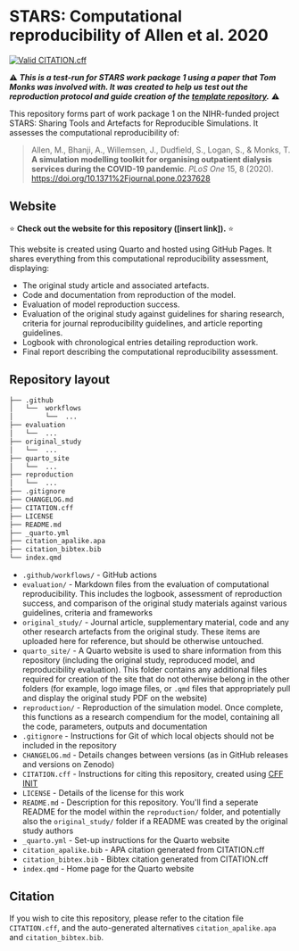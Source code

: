 # STARS: Computational reproducibility of Allen et al. 2020

<!-- Status badge indicating whether CITATION file is still valid via GitHub action-->
[![Valid CITATION.cff](https://github.com/pythonhealthdatascience/stars-reproduce-allen-2020/actions/workflows/cff_validation.yaml/badge.svg)](https://github.com/pythonhealthdatascience/stars-reproduce-allen-2020/actions/workflows/cff_validation.yaml)

⚠️ ***This is a test-run for STARS work package 1 using a paper that Tom Monks was involved with. It was created to help us test out the reproduction protocol and guide creation of the [template repository](https://github.com/pythonhealthdatascience/stars_reproduction_template).*** ⚠️

This repository forms part of work package 1 on the NIHR-funded project STARS: Sharing Tools and Artefacts for Reproducible Simulations. It assesses the computational reproducibility of:

> Allen, M., Bhanji, A., Willemsen, J., Dudfield, S., Logan, S., & Monks, T. **A simulation modelling toolkit for organising outpatient dialysis services during the COVID-19 pandemic**. *PLoS One* 15, 8 (2020). <https://doi.org/10.1371%2Fjournal.pone.0237628>

## Website

⭐ **Check out the website for this repository ([insert link]).** ⭐

This website is created using Quarto and hosted using GitHub Pages. It shares everything from this computational reproducibility assessment, displaying:
* The original study article and associated artefacts.
* Code and documentation from reproduction of the model.
* Evaluation of model reproduction success.
* Evaluation of the original study against guidelines for sharing research, criteria for journal reproducibility guidelines, and article reporting guidelines.
* Logbook with chronological entries detailing reproduction work.
* Final report describing the computational reproducibility assessment.

## Repository layout

```bash
├── .github
│   └──  workflows
│        └──  ...
├── evaluation
│   └──  ...
├── original_study
│   └──  ...
├── quarto_site
│   └──  ...
├── reproduction
│   └──  ...
├── .gitignore
├── CHANGELOG.md
├── CITATION.cff
├── LICENSE
├── README.md
├── _quarto.yml
├── citation_apalike.apa
├── citation_bibtex.bib
└── index.qmd
```

* `.github/workflows/` - GitHub actions
* `evaluation/` - Markdown files from the evaluation of computational reproducibility. This includes the logbook, assessment of reproduction success, and comparison of the original study materials against various guidelines, criteria and frameworks
* `original_study/` - Journal article, supplementary material, code and any other research artefacts from the original study. These items are uploaded here for reference, but should be otherwise untouched.
* `quarto_site/` - A Quarto website is used to share information from this repository (including the original study, reproduced model, and reproducibility evaluation). This folder contains any additional files required for creation of the site that do not otherwise belong in the other folders (for example, logo image files, or `.qmd` files that appropriately pull and display the original study PDF on the website)
* `reproduction/` - Reproduction of the simulation model. Once complete, this functions as a research compendium for the model, containing all the code, parameters, outputs and documentation
* `.gitignore` - Instructions for Git of which local objects should not be included in the repository
* `CHANGELOG.md` - Details changes between versions (as in GitHub releases and versions on Zenodo)
* `CITATION.cff` - Instructions for citing this repository, created using [CFF INIT](https://citation-file-format.github.io/)
* `LICENSE` - Details of the license for this work
* `README.md` - Description for this repository. You'll find a seperate README for the model within the `reproduction/` folder, and potentially also the `original_study/` folder if a README was created by the original study authors
* `_quarto.yml` - Set-up instructions for the Quarto website
* `citation_apalike.bib` - APA citation generated from CITATION.cff
* `citation_bibtex.bib` - Bibtex citation generated from CITATION.cff
* `index.qmd` - Home page for the Quarto website

## Citation

If you wish to cite this repository, please refer to the citation file `CITATION.cff`, and the auto-generated alternatives `citation_apalike.apa` and `citation_bibtex.bib`.